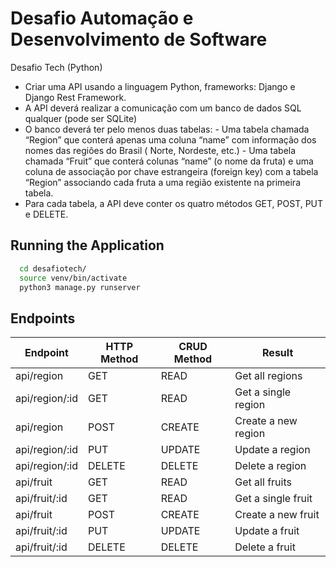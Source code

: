 
# Desafio Automação e Desenvolvimento de Software

Desafio Tech (Python)

- Criar uma API usando a linguagem Python, frameworks: Django e Django Rest Framework.
- A API deverá realizar a comunicação com um banco de dados SQL qualquer (pode ser SQLite)
- O banco deverá ter pelo menos duas tabelas: 
         - Uma tabela chamada “Region” que conterá apenas uma coluna “name” com informação dos nomes das regiões do Brasil ( Norte, Nordeste, etc.)
         - Uma tabela chamada “Fruit” que conterá colunas “name” (o nome da fruta) e uma coluna de associação por chave estrangeira (foreign key) com a tabela “Region” associando cada fruta a uma região existente na primeira tabela.
- Para cada tabela, a API deve conter os quatro métodos GET, POST, PUT e DELETE.





## Running the Application


```bash
  cd desafiotech/
  source venv/bin/activate
  python3 manage.py runserver
```
## Endpoints

| Endpoint  |  HTTP Method  | CRUD Method  |  Result  |
| ------------------- | ------------------- | ------------------- | ------------------- |
|  api/region |  GET |  READ |  Get all regions |
|  api/region/:id |  GET |  READ |  Get a single region |
|  api/region |  POST |  CREATE |  Create a new region |
|  api/region/:id |  PUT |  UPDATE |  Update a region |
|  api/region/:id |  DELETE |  DELETE |  Delete a region |
|  api/fruit |  GET |  READ |  Get all fruits |
|  api/fruit/:id |  GET |  READ |  Get a single fruit |
|  api/fruit |  POST |  CREATE |  Create a new fruit |
|  api/fruit/:id |  PUT |  UPDATE |  Update a fruit |
|  api/fruit/:id |  DELETE |  DELETE |  Delete a fruit |
